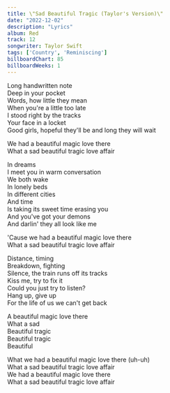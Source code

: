 ```yaml
---
title: \"Sad Beautiful Tragic (Taylor's Version)\"
date: "2022-12-02"
description: "Lyrics"
album: Red
track: 12
songwriter: Taylor Swift
tags: ['Country', 'Reminiscing']
billboardChart: 85 
billboardWeeks: 1
---
```


<p className="verse-one">
Long handwritten note <br />
Deep in your pocket <br />
Words, how little they mean <br />
When you're a little too late <br />
I stood right by the tracks <br />
Your face in a locket <br />
Good girls, hopeful they'll be and long they will wait <br />
</p>
<p className="chorus">
We had a beautiful magic love there <br />
What a sad beautiful tragic love affair <br />
</p>
<p className="verse-two">
In dreams <br />
I meet you in warm conversation <br />
We both wake <br />
In lonely beds <br />
In different cities <br />
And time <br />
Is taking its sweet time erasing you <br />
And you've got your demons <br />
And darlin' they all look like me <br />
</p>
<p className="chorus">
'Cause we had a beautiful magic love there <br />
What a sad beautiful tragic love affair <br />
</p>
<p className="bridge">
Distance, timing <br />
Breakdown, fighting <br />
Silence, the train runs off its tracks <br />
Kiss me, try to fix it <br />
Could you just try to listen? <br />
Hang up, give up <br />
For the life of us we can't get back <br />
</p>
<p className="chorus">
A beautiful magic love there <br />
What a sad <br />
Beautiful tragic <br />
Beautiful tragic <br />
Beautiful <br />
</p>
<p className="chorus">
What we had a beautiful magic love there (uh-uh) <br />
What a sad beautiful tragic love affair <br />
We had a beautiful magic love there <br />
What a sad beautiful tragic love affair <br />
</p>